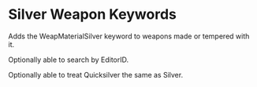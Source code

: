 # Silver Weapon Keywords
Adds the WeapMaterialSilver keyword to weapons made or tempered with it.


Optionally able to search by EditorID.

Optionally able to treat Quicksilver the same as Silver.

